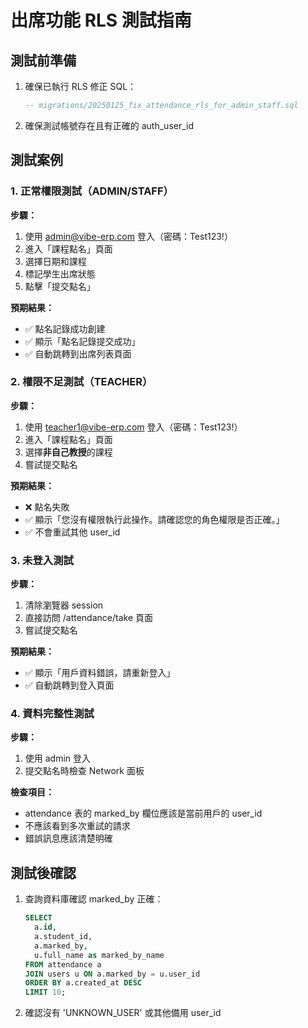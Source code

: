 # 出席功能 RLS 測試指南

## 測試前準備
1. 確保已執行 RLS 修正 SQL：
   ```sql
   -- migrations/20250125_fix_attendance_rls_for_admin_staff.sql
   ```

2. 確保測試帳號存在且有正確的 auth_user_id

## 測試案例

### 1. 正常權限測試（ADMIN/STAFF）
**步驟：**
1. 使用 admin@vibe-erp.com 登入（密碼：Test123!）
2. 進入「課程點名」頁面
3. 選擇日期和課程
4. 標記學生出席狀態
5. 點擊「提交點名」

**預期結果：**
- ✅ 點名記錄成功創建
- ✅ 顯示「點名記錄提交成功」
- ✅ 自動跳轉到出席列表頁面

### 2. 權限不足測試（TEACHER）
**步驟：**
1. 使用 teacher1@vibe-erp.com 登入（密碼：Test123!）
2. 進入「課程點名」頁面
3. 選擇**非自己教授**的課程
4. 嘗試提交點名

**預期結果：**
- ❌ 點名失敗
- ✅ 顯示「您沒有權限執行此操作。請確認您的角色權限是否正確。」
- ✅ 不會重試其他 user_id

### 3. 未登入測試
**步驟：**
1. 清除瀏覽器 session
2. 直接訪問 /attendance/take 頁面
3. 嘗試提交點名

**預期結果：**
- ✅ 顯示「用戶資料錯誤，請重新登入」
- ✅ 自動跳轉到登入頁面

### 4. 資料完整性測試
**步驟：**
1. 使用 admin 登入
2. 提交點名時檢查 Network 面板

**檢查項目：**
- attendance 表的 marked_by 欄位應該是當前用戶的 user_id
- 不應該看到多次重試的請求
- 錯誤訊息應該清楚明確

## 測試後確認
1. 查詢資料庫確認 marked_by 正確：
   ```sql
   SELECT 
     a.id,
     a.student_id,
     a.marked_by,
     u.full_name as marked_by_name
   FROM attendance a
   JOIN users u ON a.marked_by = u.user_id
   ORDER BY a.created_at DESC
   LIMIT 10;
   ```

2. 確認沒有 'UNKNOWN_USER' 或其他備用 user_id